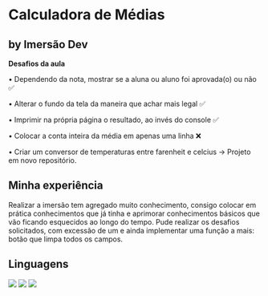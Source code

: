 # Calculadora de Médias

## by Imersão Dev

**Desafios da aula**

• Dependendo da nota, mostrar se a aluna ou aluno foi aprovada(o) ou não :white_check_mark:  

• Alterar o fundo da tela da maneira que achar mais legal :white_check_mark:  

• Imprimir na própria página o resultado, ao invés do console :white_check_mark:  

• Colocar a conta inteira da média em apenas uma linha :x:  

• Criar um conversor de temperaturas entre farenheit e celcius -> Projeto em novo repositório.

## Minha experiência

Realizar a imersão tem agregado muito conhecimento, consigo colocar em prática conhecimentos que já tinha e aprimorar conhecimentos básicos que vão ficando esquecidos ao longo do tempo. Pude realizar os desafios solicitados, com excessão de um e ainda implementar uma função a mais: botão que limpa todos os campos.

## Linguagens

![](https://img.shields.io/badge/-HTML-%2322272E?style=for-the-badge&logo=html5) ![](https://img.shields.io/badge/-CSS3-blue?style=for-the-badge&logo=css3) ![](https://img.shields.io/badge/-JavaScript-%2322272E?style=for-the-badge&logo=javascript)
